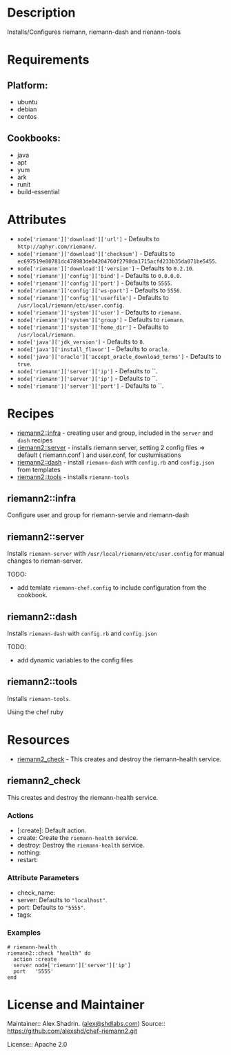 # Description

Installs/Configures riemann, riemann-dash and rienann-tools

# Requirements

## Platform:

* ubuntu
* debian
* centos

## Cookbooks:

* java
* apt
* yum
* ark
* runit
* build-essential

# Attributes

* `node['riemann']['download']['url']` -  Defaults to `http://aphyr.com/riemann/`.
* `node['riemann']['download']['checksum']` -  Defaults to `ec697519e80781dc478983de04204760f2790da1715acfd233b35da071be5455`.
* `node['riemann']['download']['version']` -  Defaults to `0.2.10`.
* `node['riemann']['config']['bind']` -  Defaults to `0.0.0.0`.
* `node['riemann']['config']['port']` -  Defaults to `5555`.
* `node['riemann']['config']['ws-port']` -  Defaults to `5556`.
* `node['riemann']['config']['userfile']` -  Defaults to `/usr/local/riemann/etc/user.config`.
* `node['riemann']['system']['user']` -  Defaults to `riemann`.
* `node['riemann']['system']['group']` -  Defaults to `riemann`.
* `node['riemann']['system']['home_dir']` -  Defaults to `/usr/local/riemann`.
* `node['java']['jdk_version']` -  Defaults to `8`.
* `node['java']['install_flavor']` -  Defaults to `oracle`.
* `node['java']['oracle']['accept_oracle_download_terms']` -  Defaults to `true`.
* `node['riemann']['server']['ip']` -  Defaults to ``.
* `node['riemann']['server']['ip']` -  Defaults to ``.
* `node['riemann']['server']['port']` -  Defaults to ``.

# Recipes

* [riemann2::infra](#riemann2infra) - creating user and group, included in the `server` and `dash` recipes
* [riemann2::server](#riemann2server) - installs riemann server, setting 2 config files => default ( riemann.conf ) and user.conf, for custumisations
* [riemann2::dash](#riemann2dash) - install `riemann-dash` with `config.rb` and `config.json` from templates
* [riemann2::tools](#riemann2tools) - installs `riemann-tools`

## riemann2::infra

Configure user and group for riemann-servie and riemann-dash

## riemann2::server

Installs `riemann-server` with `/usr/local/riemann/etc/user.config` for manual changes to rieman-server.

TODO:

  - add temlate `riemann-chef.config` to include configuration from the cookbook.


## riemann2::dash

Installs `riemann-dash` with `config.rb` and `config.json`

TODO:

  - add dynamic variables to the config files

## riemann2::tools

Installs `riemann-tools`.

Using the chef ruby

# Resources

* [riemann2_check](#riemann2_check) - This creates and destroy the riemann-health service.

## riemann2_check

This creates and destroy the riemann-health service.

### Actions

- [:create]:  Default action.
- create: Create the `riemann-health` service.
- destroy: Destroy the `riemann-health` service.
- nothing:
- restart:

### Attribute Parameters

- check_name:
- server:  Defaults to <code>"localhost"</code>.
- port:  Defaults to <code>"5555"</code>.
- tags:

### Examples

    # riemann-health
    riemann2::check "health" do
      action :create
      server node['riemann']['server']['ip']
      port   '5555'
    end

# License and Maintainer

Maintainer:: Alex Shadrin. (<alex@shdlabs.com>)
Source:: https://github.com/alexshd/chef-riemann2.git

License:: Apache 2.0
